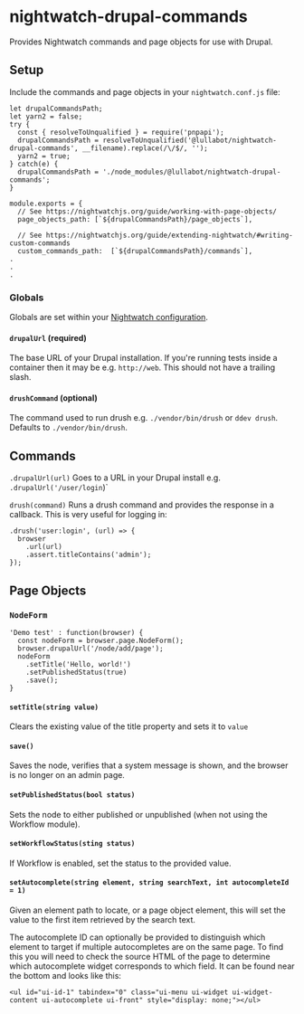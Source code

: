 # nightwatch-drupal-commands

Provides Nightwatch commands and page objects for use with Drupal.

## Setup

Include the commands and page objects in your `nightwatch.conf.js` file:

```
let drupalCommandsPath;
let yarn2 = false;
try {
  const { resolveToUnqualified } = require('pnpapi');
  drupalCommandsPath = resolveToUnqualified('@lullabot/nightwatch-drupal-commands', __filename).replace(/\/$/, '');
  yarn2 = true;
} catch(e) {
  drupalCommandsPath = './node_modules/@lullabot/nightwatch-drupal-commands';
}

module.exports = {
  // See https://nightwatchjs.org/guide/working-with-page-objects/
  page_objects_path: [`${drupalCommandsPath}/page_objects`],

  // See https://nightwatchjs.org/guide/extending-nightwatch/#writing-custom-commands
  custom_commands_path:  [`${drupalCommandsPath}/commands`],
.
.
.
```

### Globals

Globals are set within your
[Nightwatch configuration](https://nightwatchjs.org/gettingstarted/concepts/#using-test-globals).

#### `drupalUrl` (required)

The base URL of your Drupal installation. If you're running tests inside a
container then it may be e.g. `http://web`. This should not have a trailing
slash.

#### `drushCommand` (optional)

The command used to run drush e.g. `./vendor/bin/drush` or `ddev drush`. Defaults
to `./vendor/bin/drush`.

## Commands

`.drupalUrl(url)`
Goes to a URL in your Drupal install
e.g. `.drupalUrl('/user/login`)`

`drush(command)`
Runs a drush command and provides the response in a callback. This is very
useful for logging in:

```
.drush('user:login', (url) => {
  browser
    .url(url)
    .assert.titleContains('admin');
});
```

## Page Objects

### `NodeForm`

```
'Demo test' : function(browser) {
  const nodeForm = browser.page.NodeForm();
  browser.drupalUrl('/node/add/page');
  nodeForm
    .setTitle('Hello, world!')
    .setPublishedStatus(true)
    .save();
}
```

#### `setTitle(string value)`

Clears the existing value of the title property and sets it to `value`

#### `save()`

Saves the node, verifies that a system message is shown, and the browser is
no longer on an admin page.

#### `setPublishedStatus(bool status)`

Sets the node to either published or unpublished (when not using the Workflow
module).

#### `setWorkflowStatus(sting status)`

If Workflow is enabled, set the status to the provided value.

#### `setAutocomplete(string element, string searchText, int autocompleteId = 1)`

Given an element path to locate, or a page object element, this will set the
value to the first item retrieved by the search text.

The autocomplete ID can optionally be provided to distinguish which element to
target if multiple autocompletes are on the same page. To find this you will
need to check the source HTML of the page to determine which autocomplete widget
corresponds to which field. It can be found near the bottom and looks like this:

```
<ul id="ui-id-1" tabindex="0" class="ui-menu ui-widget ui-widget-content ui-autocomplete ui-front" style="display: none;"></ul>
```
